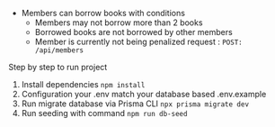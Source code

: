 - Members can borrow books with conditions
  - Members may not borrow more than 2 books
  - Borrowed books are not borrowed by other members
  - Member is currently not being penalized
request : `POST: /api/members`

Step by step to run project
1. Install dependencies `npm install`
2. Configuration your .env match your database based .env.example
3. Run migrate database via Prisma CLI `npx prisma migrate dev`
4. Run seeding with command `npm run db-seed`
